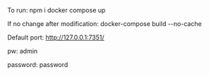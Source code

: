 To run:
npm i 
docker compose up

If no change after modification:
docker-compose build --no-cache

Default port:
http://127.0.0.1:7351/

pw: admin

password: password
